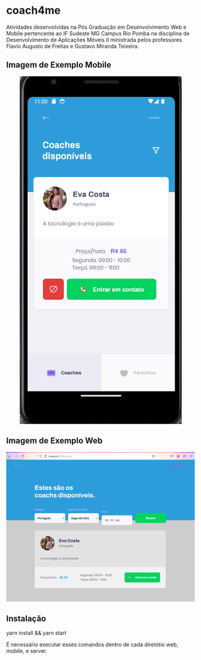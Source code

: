 # coach4me
Atividades desenvolvidas na Pós Graduação em Desenvolvimento Web e Mobile pertencente ao IF Sudeste MG Campus Rio Pomba na disciplina de Desenvolvimento de Aplicações Móveis II  ministrada pelos professores Flavio Augusto de Freitas e Gustavo Miranda Teixeira.


## Imagem de Exemplo Mobile
<p align="center">
  <img src="https://github.com/EvaCosta/coach4me/blob/main/img/mobile.png"/>
</p>


## Imagem de Exemplo Web
<p align="center">
  <img src="https://github.com/EvaCosta/coach4me/blob/main/img/web.png"/>
</p>

## Instalação 

yarn install && yarn start

É necessário executar esses comandos dentro de cada diretótio web, mobile, e server.
